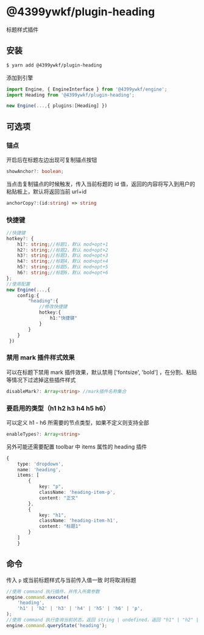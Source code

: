 # @4399ywkf/plugin-heading

标题样式插件

## 安装

```bash
$ yarn add @4399ywkf/plugin-heading
```

添加到引擎

```ts
import Engine, { EngineInterface } from '@4399ywkf/engine';
import Heading from '@4399ywkf/plugin-heading';

new Engine(...,{ plugins:[Heading] })
```

## 可选项

### 锚点

开启后在标题左边出现可复制锚点按钮

```ts
showAnchor?: boolean;
```

当点击复制锚点的时候触发，传入当前标题的 id 值，返回的内容将写入到用户的粘贴板上，默认将返回当前 url+id

```ts
anchorCopy?:(id:string) => string
```

### 快捷键

```ts
//快捷键
hotkey?: {
    h1?: string;//标题1，默认 mod+opt+1
    h2?: string;//标题2，默认 mod+opt+2
    h3?: string;//标题3，默认 mod+opt+3
    h4?: string;//标题4，默认 mod+opt+4
    h5?: string;//标题5，默认 mod+opt+5
    h6?: string;//标题6，默认 mod+opt+6
};
//使用配置
new Engine(...,{
    config:{
        "heading":{
            //修改快捷键
            hotkey:{
                h1:"快捷键"
            }
        }
    }
 })
```

### 禁用 mark 插件样式效果

可以在标题下禁用 mark 插件效果，默认禁用 ['fontsize', 'bold'] ，在分割、粘贴等情况下过滤掉这些插件样式

```ts
disableMark?: Array<string> //mark插件名称集合
```

### 要启用的类型（h1 h2 h3 h4 h5 h6）

可以定义 h1 - h6 所需要的节点类型，如果不定义则支持全部

```ts
enableTypes?: Array<string>
```

另外可能还需要配置 toolbar 中 items 属性的 heading 插件

```ts
{
    type: 'dropdown',
    name: 'heading',
    items: [
        {
            key: "p",
            className: 'heading-item-p',
            content: "正文"
        },
        {
            key: "h1",
            className: 'heading-item-h1',
            content: "标题1"
        }
    ]
    }
```

## 命令

传入 `p` 或当前标题样式与当前传入值一致 时将取消标题

```ts
//使用 command 执行插件、并传入所需参数
engine.command.execute(
	'heading',
	'h1' | 'h2' | 'h3' | 'h4' | 'h5' | 'h6' | 'p',
);
//使用 command 执行查询当前状态，返回 string | undefined，返回 "h1" | "h2" | "h3" | "h4" | "h5" | "h6" | "p"
engine.command.queryState('heading');
```
